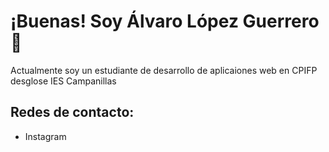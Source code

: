 # ¡Buenas! Soy Álvaro López Guerrero 👋

Actualmente soy un estudiante de desarrollo de aplicaiones web en CPIFP desglose IES Campanillas

## Redes de contacto:
- Instagram 
<!--
**Alvalogue7/Alvalogue7** is a ✨ _special_ ✨ repository because its `README.md` (this file) appears on your GitHub profile.

Here are some ideas to get you started:

- 🔭 I’m currently working on ...
- 🌱 I’m currently learning ...
- 👯 I’m looking to collaborate on ...
- 🤔 I’m looking for help with ...
- 💬 Ask me about ...
- 📫 How to reach me: ...
- 😄 Pronouns: ...
- ⚡ Fun fact: ...
-->
